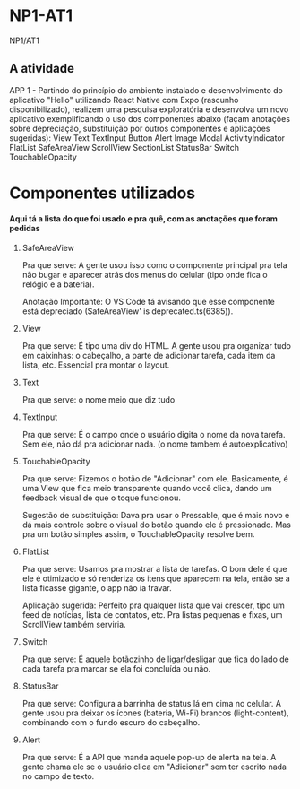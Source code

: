 # NP1-AT1
NP1/AT1
## A atividade
APP 1 - Partindo do princípio do ambiente instalado e desenvolvimento do aplicativo
"Hello" utilizando React Native com Expo (rascunho disponibilizado), realizem uma
pesquisa exploratória e desenvolva um novo aplicativo exemplificando o uso dos
componentes abaixo (façam anotações sobre depreciação, substituição por outros
componentes e aplicações sugeridas):
  View
  Text
  TextInput
  Button
  Alert
  Image
  Modal
  ActivityIndicator
  FlatList
  SafeAreaView
  ScrollView
  SectionList
  StatusBar
  Switch
  TouchableOpacity
  
# Componentes utilizados

#### Aqui tá a lista do que foi usado e pra quê, com as anotações que foram pedidas

1. SafeAreaView

    Pra que serve: A gente usou isso como o componente principal pra tela não bugar e aparecer atrás dos menus do celular (tipo onde fica o relógio e a bateria).

    Anotação Importante: O VS Code tá avisando que esse componente está depreciado (SafeAreaView' is deprecated.ts(6385)). 

2. View

    Pra que serve: É tipo uma div do HTML. A gente usou pra organizar tudo em caixinhas: o cabeçalho, a parte de adicionar tarefa, cada item da lista, etc. Essencial pra montar o layout.

3. Text

    Pra que serve: o nome meio que diz tudo

4. TextInput

    Pra que serve: É o campo onde o usuário digita o nome da nova tarefa. Sem ele, não dá pra adicionar nada. (o nome tambem é autoexplicativo)

5. TouchableOpacity

    Pra que serve: Fizemos o botão de "Adicionar" com ele. Basicamente, é uma View que fica meio transparente quando você clica, dando um feedback visual de que o toque funcionou.

    Sugestão de substituição: Dava pra usar o Pressable, que é mais novo e dá mais controle sobre o visual do botão quando ele é pressionado. Mas pra um botão simples assim, o TouchableOpacity resolve bem.

6. FlatList

    Pra que serve: Usamos pra mostrar a lista de tarefas. O bom dele é que ele é otimizado e só renderiza os itens que aparecem na tela, então se a lista ficasse gigante, o app não ia travar.

    Aplicação sugerida: Perfeito pra qualquer lista que vai crescer, tipo um feed de notícias, lista de contatos, etc. Pra listas pequenas e fixas, um ScrollView também serviria.

7. Switch

    Pra que serve: É aquele botãozinho de ligar/desligar que fica do lado de cada tarefa pra marcar se ela foi concluída ou não.

8. StatusBar

    Pra que serve: Configura a barrinha de status lá em cima no celular. A gente usou pra deixar os ícones (bateria, Wi-Fi) brancos (light-content), combinando com o fundo escuro do cabeçalho.

9. Alert

    Pra que serve: É a API que manda aquele pop-up de alerta na tela. A gente chama ele se o usuário clica em "Adicionar" sem ter escrito nada no campo de texto.
